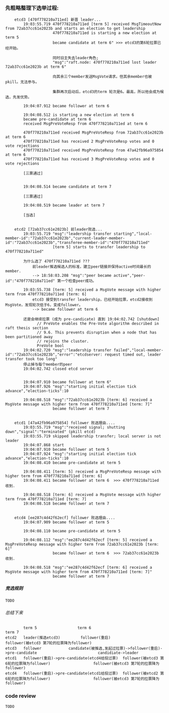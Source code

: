 
### 先粗略整理下选举过程: 

		etcd3 [470f778210a711ed] 新晋 leader...
			19:03:55.719 470f778210a711ed [term 5] received MsgTimeoutNow from 72ab37cc61e2023b and starts an election to get leadership
						 470f778210a711ed is starting a new election at term 5
						 became candidate at term 6" >>> etcd3的第6轮拉票已经开始。

						 同时旧主失去leader角色;
						 "msg":"raft.node: 470f778210a711ed lost leader 72ab37cc61e2023b at term 6"

						 向其余三个member发送MsgVote请求。但其余member也被pkill。无法参与。

						 集群再次启动后，etcd3的term 轮次是6。最高，所以他会成为候选，先发优势。

			19:04:07.912 became follower at term 6

			19:04:08.512 is starting a new election at term 6
			became pre-candidate at term 6
			received MsgPreVoteResp from 470f778210a711ed at term 6

			470f778210a711ed received MsgPreVoteResp from 72ab37cc61e2023b at term 6
			470f778210a711ed has received 2 MsgPreVoteResp votes and 0 vote rejections
			470f778210a711ed received MsgPreVoteResp from 47a42fb96a975854 at term 6
			470f778210a711ed has received 3 MsgPreVoteResp votes and 0 vote rejections

			[三票通过]


			19:04:08.514 became candidate at term 7

			[三票通过]

			19:04:08.519 became leader at term 7

			[当选]


		etcd2 [72ab37cc61e2023b] 前leader败选...
			19:03:55.719 "msg":"leadership transfer starting","local-member-id":"72ab37cc61e2023b","current-leader-member-id":"72ab37cc61e2023b","transferee-member-id":"470f778210a711ed"
						 [term 5] starts to transfer leadership to 470f778210a711ed"

			为什么选了 470f778210a711ed ???
				前leader推选候选人的标准，建立peer链接并保持active时间最长的member. 
				--> 18:58:03.208 "msg":"peer became active","peer-id":"470f778210a711ed" 第一个检查peer成功。

			19:03:55.738 [term: 5] received a MsgVote message with higher term from 470f778210a711ed [term: 6] 
				etcd3 接受到transfer leadership，已经开始拉票，etcd2接收到MsgVote，发现轮次低于6，变成follower。
				--> became follower at term 6

			还是会继续拉票 (成为 pre-candicate) 直到 19:04:02.742 [shutdown]
				  // PreVote enables the Pre-Vote algorithm described in raft thesis section
				  // 9.6. This prevents disruption when a node that has been partitioned away
				  // rejoins the cluster.
				  PreVote bool
			19:04:02.720 "msg":"leadership transfer failed","local-member-id":"72ab37cc61e2023b","error":"etcdserver: request timed out, leader transfer took too long"
			停止掉与每个member的peer
			19:04:02.742 closed etcd server


			19:04:07.910 became follower at term 6"
			19:04:07.926 "msg":"starting initial election tick advance","election-ticks":10

			19:04:08.518 "msg":"72ab37cc61e2023b [term: 6] received a MsgVote message with higher term from 470f778210a711ed [term: 7]"
						 became follower at term 7


		etcd1 [47a42fb96a975854] follower 败选理由....
			19:03:55.719 "msg":"received signal; shutting down","signal":"terminated" (pkill etcd)
			19:03:55.719 skipped leadership transfer; local server is not leader
			19:04:07.868 start 
			19:04:07.910 became follower at term 5
			19:04:07.924 "msg":"starting initial election tick advance","election-ticks":10
			19:04:08.410 became pre-candidate at term 5

			19:04:08.411 [term: 5] received a MsgPreVoteResp message with higher term from 470f778210a711ed [term: 6]
			19:04:08.411 became follower at term 6  >>> 470f778210a711ed 收到.

			19:04:08.518 [term: 6] received a MsgVote message with higher term from 470f778210a711ed [term: 7]
			19:04:08.518 became follower at term 7


		etcd4 [ee287c4d42f62ecf] follower 败选理由....
			19:04:07.909 became follower at term 5

			19:04:08.110 became pre-candidate at term 5

			19:04:08.112 "msg":"ee287c4d42f62ecf [term: 5] received a MsgPreVoteResp message with higher term from 72ab37cc61e2023b [term: 6]"
						 became follower at term 6  >>> 72ab37cc61e2023b 收到.

			19:04:08.518 "msg":"ee287c4d42f62ecf [term: 6] received a MsgVote message with higher term from 470f778210a711ed [term: 7]"
						 became follower at term 7


##### 竞选规则
	TODO

###### 总结下来

			term 5 					term 6      										term 7
	etcd2   leader(推选etcd3)   		follower(重启) 													follower(被etcd3 第7轮的拉票降为follower)
	etcd3   follower 			candidate(被推选,发起过拉票)->follower(重启)->pre-candidate							candidiate->leader
	etcd1 	follower(重启)->pre-candidate(etcd4给投过票)  follower(被etcd3 第6轮的拉票降为follower)      				follower(被etcd3 第7轮的拉票降为follower)
	etcd4   follower(重启)->pre-candidate(etcd1给投过票)  follower(被etcd2 第6轮的拉票降为follower)      				follower(被etcd3 第7轮的拉票降为follower)

### code review
	TODO
